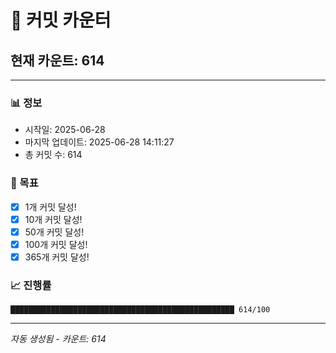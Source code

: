 # 🔢 커밋 카운터

## 현재 카운트: 614

---

### 📊 정보
- 시작일: 2025-06-28
- 마지막 업데이트: 2025-06-28 14:11:27
- 총 커밋 수: 614

### 🎯 목표
- [x] 1개 커밋 달성!
- [x] 10개 커밋 달성!
- [x] 50개 커밋 달성!
- [x] 100개 커밋 달성!
- [x] 365개 커밋 달성!

### 📈 진행률
```
██████████████████████████████████████████████████ 614/100
```

---
*자동 생성됨 - 카운트: 614*
